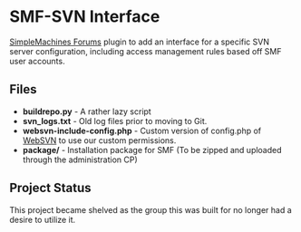 
SMF-SVN Interface
=============

[SimpleMachines Forums](http://www.simplemachines.org/) plugin to add an interface for a specific SVN server configuration, including access management rules based off SMF user accounts.

Files
------------

+ **buildrepo.py** - A rather lazy script
+ **svn_logs.txt** - Old log files prior to moving to Git. 
+ **websvn-include-config.php** - Custom version of config.php of [WebSVN](http://websvn.tigris.org/) to use our custom permissions.
+ **package/** - Installation package for SMF (To be zipped and uploaded through the administration CP)

Project Status
------------

This project became shelved as the group this was built for no longer had a desire to utilize it.

